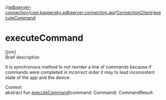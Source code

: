 //[adbserver-connection](../../index.md)/[com.kaspersky.adbserver.connection.api](../index.md)/[ConnectionClient](index.md)/[executeCommand](execute-command.md)



# executeCommand  
[jvm]  
Brief description  


It is synchronous method to not reorder a line of commands because if commands were completed in incorrect order it may to lead inconsistent state of the app and the device

  
Content  
abstract fun [executeCommand](execute-command.md)(command: Command): CommandResult  



